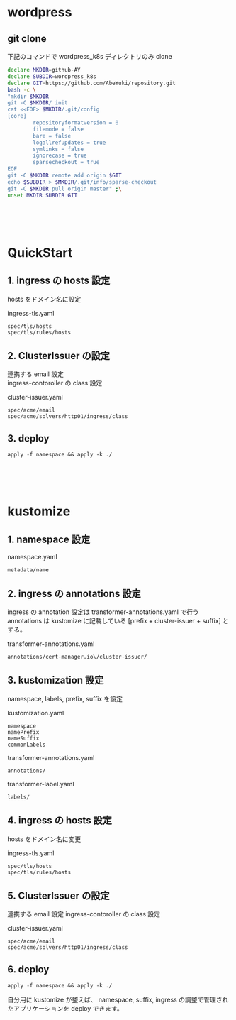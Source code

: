 # wordpress

## git clone 
下記のコマンドで wordpress_k8s ディレクトリのみ clone
```bash
declare MKDIR=github-AY
declare SUBDIR=wordpress_k8s
declare GIT=https://github.com/AbeYuki/repository.git
bash -c \
"mkdir $MKDIR
git -C $MKDIR/ init 
cat <<EOF> $MKDIR/.git/config 
[core]
        repositoryformatversion = 0
        filemode = false
        bare = false
        logallrefupdates = true
        symlinks = false
        ignorecase = true
        sparsecheckout = true
EOF
git -C $MKDIR remote add origin $GIT
echo $SUBDIR > $MKDIR/.git/info/sparse-checkout
git -C $MKDIR pull origin master" ;\
unset MKDIR SUBDIR GIT
```

<br>
<br>
<br>


# QuickStart

## 1. ingress の hosts 設定
hosts をドメイン名に設定  

ingress-tls.yaml
```
spec/tls/hosts
spec/tls/rules/hosts
```

## 2. ClusterIssuer の設定
連携する email 設定  
ingress-contoroller の class 設定 


cluster-issuer.yaml
```
spec/acme/email
spec/acme/solvers/http01/ingress/class
```

## 3. deploy
```
apply -f namespace && apply -k ./
```
  
<br>
<br>
<br>

# kustomize

## 1. namespace 設定

namespace.yaml
```
metadata/name
```

## 2. ingress の annotations 設定
ingress の annotation 設定は transformer-annotations.yaml で行う  
annotations は kustomize に記載している [prefix + cluster-issuer + suffix] とする。

transformer-annotations.yaml
```
annotations/cert-manager.io\/cluster-issuer/
```

## 3. kustomization 設定
namespace, labels, prefix, suffix を設定  
  
kustomization.yaml
```
namespace
namePrefix
nameSuffix
commonLabels
```
transformer-annotations.yaml
```
annotations/
```
transformer-label.yaml
```
labels/
```

## 4. ingress の hosts 設定
hosts をドメイン名に変更

ingress-tls.yaml
```
spec/tls/hosts
spec/tls/rules/hosts
```

## 5. ClusterIssuer の設定
連携する email 設定
ingress-contoroller の class 設定 


cluster-issuer.yaml
```
spec/acme/email
spec/acme/solvers/http01/ingress/class
```

## 6. deploy
```
apply -f namespace && apply -k ./
```


自分用に kustomize が整えば、 namespace, suffix, ingress の調整で管理されたアプリケーションを deploy できます。 